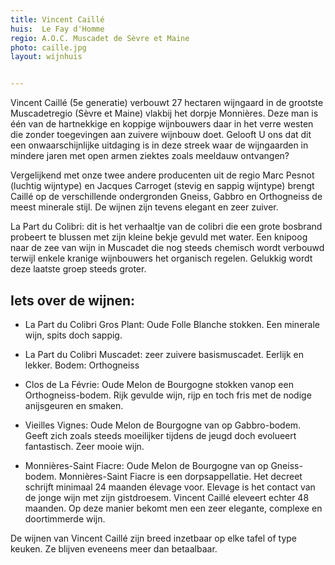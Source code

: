 ```yaml
---
title: Vincent Caillé
huis:  Le Fay d'Homme
regio: A.O.C. Muscadet de Sèvre et Maine
photo: caille.jpg
layout: wijnhuis 


---
```

Vincent Caillé (5e generatie) verbouwt 27 hectaren wijngaard in de grootste Muscadetregio (Sèvre et Maine) vlakbij het dorpje Monnières.
Deze man is één van de hartnekkige en koppige wijnbouwers daar in het verre westen die zonder toegevingen aan zuivere wijnbouw doet.
Gelooft U ons dat dit een onwaarschijnlijke uitdaging is in deze streek waar de wijngaarden in mindere jaren met open armen ziektes zoals meeldauw ontvangen?

Vergelijkend met onze twee andere producenten uit de regio Marc Pesnot (luchtig wijntype) en Jacques Carroget (stevig en sappig wijntype) brengt Caillé op de verschillende ondergronden Gneiss, Gabbro en Orthogneiss 
de meest minerale stijl. De wijnen zijn tevens elegant en zeer zuiver.

La Part du Colibri: dit is het verhaaltje van de colibri die een grote bosbrand probeert te blussen met zijn kleine bekje gevuld met water. Een knipoog naar de zee van wijn in
Muscadet die nog steeds chemisch wordt verbouwd terwijl enkele kranige wijnbouwers het organisch regelen.
Gelukkig wordt deze laatste groep steeds groter.

Iets over de wijnen:
--------------------
- La Part du Colibri Gros Plant: Oude Folle Blanche stokken. Een minerale wijn, spits doch sappig.

- La Part du Colibri Muscadet: zeer zuivere basismuscadet. Eerlijk en lekker. Bodem: Orthogneiss

- Clos de La Févrie: Oude Melon de Bourgogne stokken vanop een Orthogneiss-bodem. Rijk gevulde wijn, rijp en toch fris met de nodige anijsgeuren en smaken.

- Vieilles Vignes: Oude Melon de Bourgogne van op Gabbro-bodem. Geeft zich zoals steeds moeilijker tijdens de jeugd doch evolueert fantastisch. Zeer mooie wijn. 

- Monnières-Saint Fiacre: Oude Melon de Bourgogne van op Gneiss-bodem. Monnières-Saint Fiacre is een dorpsappellatie. Het decreet schrijft minimaal 24 maanden élevage voor.
Elevage is het contact van de jonge wijn met zijn gistdroesem. Vincent Caillé eleveert echter 48 maanden. Op deze manier bekomt men een zeer elegante, complexe en doortimmerde wijn.


De wijnen van Vincent Caillé zijn breed inzetbaar op elke tafel of type keuken. Ze blijven eveneens meer dan betaalbaar.

   



